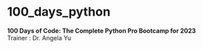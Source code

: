 # 100_days_python
<b>100 Days of Code: The Complete Python Pro Bootcamp for 2023</b><br>
Trainer : Dr. Angela Yu
